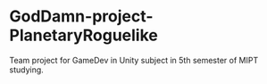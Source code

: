 # GodDamn-project-PlanetaryRoguelike
Team project for GameDev in Unity subject in 5th semester of MIPT studying.